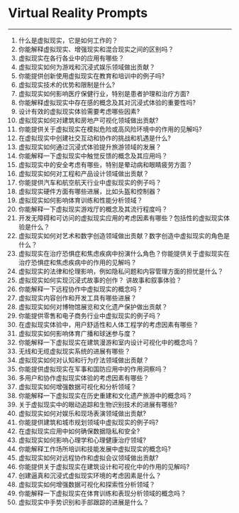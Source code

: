 # Virtual Reality Prompts
---

1. 什么是虚拟现实，它是如何工作的？
2. 你能解释虚拟现实、增强现实和混合现实之间的区别吗？
3. 虚拟现实在各行各业中的应用有哪些？
4. 虚拟现实如何为游戏和沉浸式娱乐领域做出贡献？
5. 你能提供创新使用虚拟现实在教育和培训中的例子吗?
6. 虚拟现实技术的优势和限制是什么?
7. 虚拟现实如何影响医疗保健行业，特别是患者护理和治疗方面?
8. 你能解释虚拟现实中存在感的概念及其对沉浸式体验的重要性吗?
9. 设计有效的虚拟现实体验需要考虑哪些因素?
10. 虚拟现实如何对建筑和房地产可视化领域做出贡献?
11. 你能提供关于虚拟现实在模拟危险或高风险环境中的作用的见解吗?
12. 在虚拟现实中创建社交互动和协作的挑战和机遇是什么?
13. 虚拟现实如何通过沉浸式体验提升旅游领域的发展？
14. 你能解释一下虚拟现实中触觉反馈的概念及其应用吗？
15. 虚拟现实中的安全考虑有哪些，特别是晕动病和眼睛疲劳方面？
16. 虚拟现实如何对工程和产品设计领域做出贡献？
17. 你能提供汽车和航空航天行业中虚拟现实的例子吗？
18. 虚拟现实硬件方面有哪些进展，比如头盔和控制器？
19. 虚拟现实如何影响体育训练和性能分析领域？
20. 你能解释一下虚拟现实游戏厅的概念及其流行程度吗？
21. 开发无障碍和可访问的虚拟现实应用的考虑因素有哪些？包括性的虚拟现实体验是什么？
22. 虚拟现实如何对艺术和数字创造领域做出贡献？数字创造中虚拟现实的角色是什么？
23. 虚拟现实在治疗恐惧症和焦虑疾病中扮演什么角色？你能提供关于虚拟现实在治疗恐惧症和焦虑疾病中的作用的见解吗？
24. 虚拟现实的法律和伦理影响，例如隐私问题和内容管理方面的担忧是什么？
25. 虚拟现实如何实现沉浸式故事的创作？ 讲故事和叙事体验？
26. 你能解释一下远程协作中虚拟现实的概念吗？
27. 虚拟现实内容创作和开发工具有哪些进展？
28. 虚拟现实如何对博物馆展览和文化遗产保护做出贡献？
29. 你能提供零售和电子商务行业中虚拟现实的例子吗？
30. 在虚拟现实体验中，用户舒适性和人体工程学的考虑因素有哪些？
31. 虚拟现实如何影响体育广播和球迷参与度？
32. 你能解释一下虚拟现实在建筑漫游和室内设计可视化中的概念吗？
33. 无线和无缆虚拟现实系统的进展有哪些？
34. 虚拟现实如何对认知和行为疗法领域做出贡献？
35. 你能提供虚拟现实在军事和国防应用中的作用洞察吗？
36. 多用户和协作虚拟现实体验的考虑因素有哪些？
37. 虚拟现实如何增强数据可视化和分析领域？
38. 你能解释一下虚拟现实在历史重建和文化遗产旅游中的概念吗？
39. 关于虚拟现实中的眼动追踪和生物识别技术的进展有哪些?
40. 虚拟现实如何对娱乐和现场表演领域做出贡献?
41. 你能提供建筑和城市规划领域中虚拟现实的例子吗?
42. 在虚拟现实应用中如何确保数据隐私和安全?
43. 虚拟现实如何影响心理学和心理健康治疗领域?
44. 你能解释工作场所培训和技能发展中虚拟现实的概念吗?
45. 虚拟现实如何对远程协作和虚拟会议领域做出贡献?
46. 你能提供关于虚拟现实在建筑设计和可视化中的作用的见解吗?
47. 创建逼真和沉浸式虚拟现实环境的考虑因素是什么？
48. 虚拟现实如何增强数据可视化和探索性分析领域？
49. 你能解释一下虚拟现实在体育训练和表现分析领域的概念吗？
50. 虚拟现实中手势识别和手部跟踪的进展是什么？